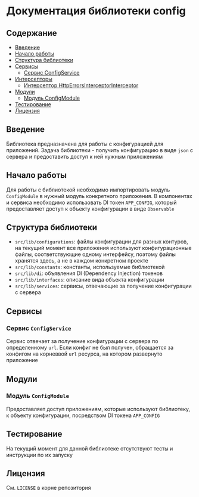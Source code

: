 # Документация библиотеки config

## Содержание
- [Введение](#введение)
- [Начало работы](#начало-работы)
- [Структура библиотеки](#структура-библиотеки)
- [Сервисы](#сервисы)
  - [Сервис ConfigService](#сервис-configservice)
- [Интерсепторы](#интерсепторы)
  - [Интерсептор HttpErrorsInterceptorInterceptor](#интерсептор-httperrorsinterceptorinterceptor)
- [Модули](#модули)
  - [Модуль ConfigModule](#модуль-configmodule)
- [Тестирование](#тестирование)
- [Лицензия](#лицензия)

## Введение

Библиотека предназначена для работы с конфигурацией для приложений. Задача библиотеки - получить конфигурацию в виде `json` с сервера и предоставить доступ к ней нужным приложениям

## Начало работы

Для работы с библиотекой необходимо импортировать модуль `ConfigModule` в нужный модуль конкретного приложения.
В компонентах и сервиса необходимо использовать DI токен `APP_CONFIG`, который предоставляет доступ к объекту конфигурации в виде `Observable`

## Структура библиотеки

- `src/lib/configurations`: файлы конфигурации для разных контуров, на текущий момент все приложения используют конфигурационные файлы, соответствующие одному интерфейсу, поэтому файлы хранятся здесь, а не в каждом конкретном проекте
- `src/lib/constants`: константы, используемые библиотекой
- `src/lib/di`: объявления DI (Dependency Injection) токенов
- `src/lib/interfaces`: описание вида объекта конфигурации
- `src/lib/services`: сервисы, отвечающие за получение конфигурации с сервера

## Сервисы

### Сервис `ConfigService`

Сервис отвечает за получение конфигурации с сервера по определенному `url`. Если конфиг не был получен, обращается за конфигом на корневвой `url` ресурса, на котором развернуто приложение

## Модули

### Модуль `ConfigModule`

Предоставляет доступ приложениям, которые используют библиотеку, к объекту конфигурации, посредством DI токена `APP_CONFIG`

## Тестирование

На текущий момент для данной библиотеке отсутствуют тесты и инструкции по их запуску

## Лицензия

См. `LICENSE` в корне репозитория
